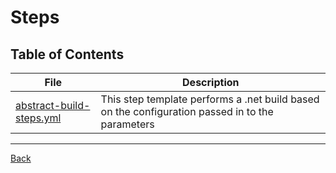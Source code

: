 # Steps
## Table of Contents

| File | Description |
|----|----|
|[abstract-build-steps.yml](./abstract-build-steps.md)| This step template performs a .net build based on the configuration passed in to the parameters|

-----
[Back](../)